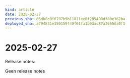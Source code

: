 ```yaml
---
kind: article
date: 2025-02-27
previous_sha: 05db8e9f0797b9b11811ee0f205498df80e362ba
deployed_sha: a794831e150159f40f61fa1b03ac87a2665da0f1
---
```


# 2025-02-27

Release notes:

Geen release notes
